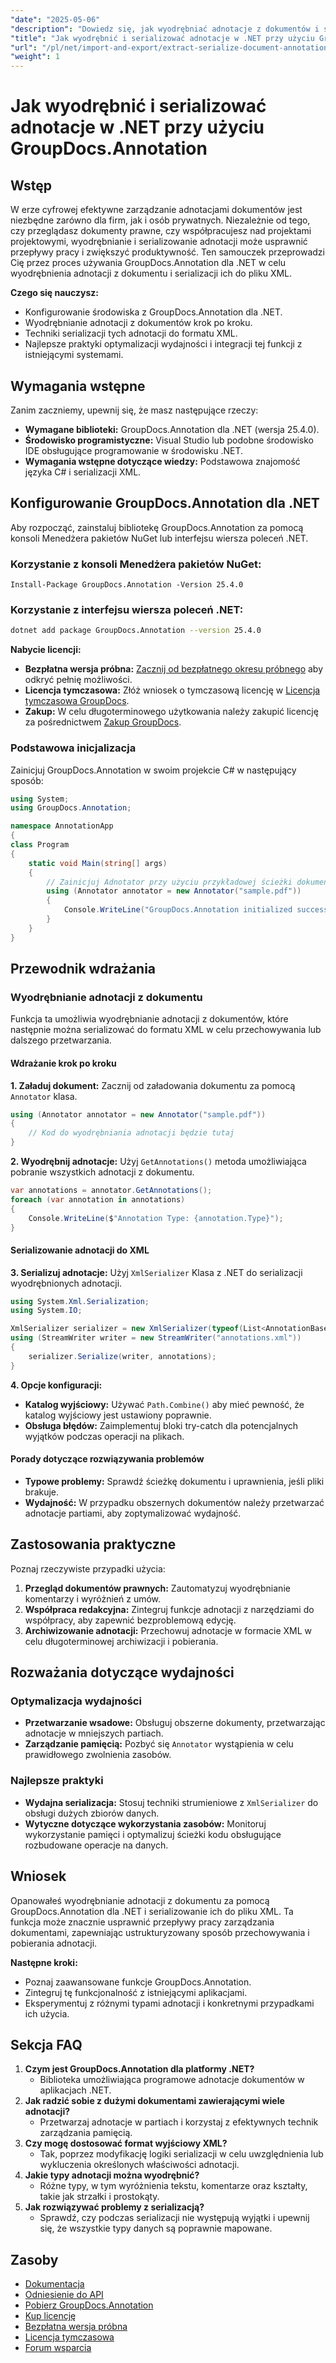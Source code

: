 ```yaml
---
"date": "2025-05-06"
"description": "Dowiedz się, jak wyodrębniać adnotacje z dokumentów i serializować je do formatu XML za pomocą GroupDocs.Annotation dla platformy .NET. Udoskonal swój obieg pracy związany z zarządzaniem dokumentami już dziś!"
"title": "Jak wyodrębnić i serializować adnotacje w .NET przy użyciu GroupDocs.Annotation"
"url": "/pl/net/import-and-export/extract-serialize-document-annotations-groupdocs-net/"
"weight": 1
---
```


# Jak wyodrębnić i serializować adnotacje w .NET przy użyciu GroupDocs.Annotation

## Wstęp
W erze cyfrowej efektywne zarządzanie adnotacjami dokumentów jest niezbędne zarówno dla firm, jak i osób prywatnych. Niezależnie od tego, czy przeglądasz dokumenty prawne, czy współpracujesz nad projektami projektowymi, wyodrębnianie i serializowanie adnotacji może usprawnić przepływy pracy i zwiększyć produktywność. Ten samouczek przeprowadzi Cię przez proces używania GroupDocs.Annotation dla .NET w celu wyodrębnienia adnotacji z dokumentu i serializacji ich do pliku XML.

**Czego się nauczysz:**
- Konfigurowanie środowiska z GroupDocs.Annotation dla .NET.
- Wyodrębnianie adnotacji z dokumentów krok po kroku.
- Techniki serializacji tych adnotacji do formatu XML.
- Najlepsze praktyki optymalizacji wydajności i integracji tej funkcji z istniejącymi systemami.

## Wymagania wstępne
Zanim zaczniemy, upewnij się, że masz następujące rzeczy:
- **Wymagane biblioteki:** GroupDocs.Annotation dla .NET (wersja 25.4.0).
- **Środowisko programistyczne:** Visual Studio lub podobne środowisko IDE obsługujące programowanie w środowisku .NET.
- **Wymagania wstępne dotyczące wiedzy:** Podstawowa znajomość języka C# i serializacji XML.

## Konfigurowanie GroupDocs.Annotation dla .NET
Aby rozpocząć, zainstaluj bibliotekę GroupDocs.Annotation za pomocą konsoli Menedżera pakietów NuGet lub interfejsu wiersza poleceń .NET.

### Korzystanie z konsoli Menedżera pakietów NuGet:
```shell
Install-Package GroupDocs.Annotation -Version 25.4.0
```

### Korzystanie z interfejsu wiersza poleceń .NET:
```bash
dotnet add package GroupDocs.Annotation --version 25.4.0
```

**Nabycie licencji:**
- **Bezpłatna wersja próbna:** [Zacznij od bezpłatnego okresu próbnego](https://releases.groupdocs.com/annotation/net/) aby odkryć pełnię możliwości.
- **Licencja tymczasowa:** Złóż wniosek o tymczasową licencję w [Licencja tymczasowa GroupDocs](https://purchase.groupdocs.com/temporary-license/).
- **Zakup:** W celu długoterminowego użytkowania należy zakupić licencję za pośrednictwem [Zakup GroupDocs](https://purchase.groupdocs.com/buy).

### Podstawowa inicjalizacja
Zainicjuj GroupDocs.Annotation w swoim projekcie C# w następujący sposób:
```csharp
using System;
using GroupDocs.Annotation;

namespace AnnotationApp
{
class Program
{
    static void Main(string[] args)
    {
        // Zainicjuj Adnotator przy użyciu przykładowej ścieżki dokumentu
        using (Annotator annotator = new Annotator("sample.pdf"))
        {
            Console.WriteLine("GroupDocs.Annotation initialized successfully.");
        }
    }
}
```

## Przewodnik wdrażania

### Wyodrębnianie adnotacji z dokumentu
Funkcja ta umożliwia wyodrębnianie adnotacji z dokumentów, które następnie można serializować do formatu XML w celu przechowywania lub dalszego przetwarzania.

#### Wdrażanie krok po kroku
**1. Załaduj dokument:**
Zacznij od załadowania dokumentu za pomocą `Annotator` klasa.
```csharp
using (Annotator annotator = new Annotator("sample.pdf"))
{
    // Kod do wyodrębniania adnotacji będzie tutaj
}
```

**2. Wyodrębnij adnotacje:**
Użyj `GetAnnotations()` metoda umożliwiająca pobranie wszystkich adnotacji z dokumentu.
```csharp
var annotations = annotator.GetAnnotations();
foreach (var annotation in annotations)
{
    Console.WriteLine($"Annotation Type: {annotation.Type}");
}
```

#### Serializowanie adnotacji do XML
**3. Serializuj adnotacje:**
Użyj `XmlSerializer` Klasa z .NET do serializacji wyodrębnionych adnotacji.
```csharp
using System.Xml.Serialization;
using System.IO;

XmlSerializer serializer = new XmlSerializer(typeof(List<AnnotationBase>));
using (StreamWriter writer = new StreamWriter("annotations.xml"))
{
    serializer.Serialize(writer, annotations);
}
```

**4. Opcje konfiguracji:**
- **Katalog wyjściowy:** Używać `Path.Combine()` aby mieć pewność, że katalog wyjściowy jest ustawiony poprawnie.
- **Obsługa błędów:** Zaimplementuj bloki try-catch dla potencjalnych wyjątków podczas operacji na plikach.

#### Porady dotyczące rozwiązywania problemów
- **Typowe problemy:** Sprawdź ścieżkę dokumentu i uprawnienia, jeśli pliki brakuje.
- **Wydajność:** W przypadku obszernych dokumentów należy przetwarzać adnotacje partiami, aby zoptymalizować wydajność.

## Zastosowania praktyczne
Poznaj rzeczywiste przypadki użycia:
1. **Przegląd dokumentów prawnych:** Zautomatyzuj wyodrębnianie komentarzy i wyróżnień z umów.
2. **Współpraca redakcyjna:** Zintegruj funkcje adnotacji z narzędziami do współpracy, aby zapewnić bezproblemową edycję.
3. **Archiwizowanie adnotacji:** Przechowuj adnotacje w formacie XML w celu długoterminowej archiwizacji i pobierania.

## Rozważania dotyczące wydajności
### Optymalizacja wydajności
- **Przetwarzanie wsadowe:** Obsługuj obszerne dokumenty, przetwarzając adnotacje w mniejszych partiach.
- **Zarządzanie pamięcią:** Pozbyć się `Annotator` wystąpienia w celu prawidłowego zwolnienia zasobów.

### Najlepsze praktyki
- **Wydajna serializacja:** Stosuj techniki strumieniowe z `XmlSerializer` do obsługi dużych zbiorów danych.
- **Wytyczne dotyczące wykorzystania zasobów:** Monitoruj wykorzystanie pamięci i optymalizuj ścieżki kodu obsługujące rozbudowane operacje na danych.

## Wniosek
Opanowałeś wyodrębnianie adnotacji z dokumentu za pomocą GroupDocs.Annotation dla .NET i serializowanie ich do pliku XML. Ta funkcja może znacznie usprawnić przepływy pracy zarządzania dokumentami, zapewniając ustrukturyzowany sposób przechowywania i pobierania adnotacji.

**Następne kroki:**
- Poznaj zaawansowane funkcje GroupDocs.Annotation.
- Zintegruj tę funkcjonalność z istniejącymi aplikacjami.
- Eksperymentuj z różnymi typami adnotacji i konkretnymi przypadkami ich użycia.

## Sekcja FAQ
1. **Czym jest GroupDocs.Annotation dla platformy .NET?**
   - Biblioteka umożliwiająca programowe adnotacje dokumentów w aplikacjach .NET.
2. **Jak radzić sobie z dużymi dokumentami zawierającymi wiele adnotacji?**
   - Przetwarzaj adnotacje w partiach i korzystaj z efektywnych technik zarządzania pamięcią.
3. **Czy mogę dostosować format wyjściowy XML?**
   - Tak, poprzez modyfikację logiki serializacji w celu uwzględnienia lub wykluczenia określonych właściwości adnotacji.
4. **Jakie typy adnotacji można wyodrębnić?**
   - Różne typy, w tym wyróżnienia tekstu, komentarze oraz kształty, takie jak strzałki i prostokąty.
5. **Jak rozwiązywać problemy z serializacją?**
   - Sprawdź, czy podczas serializacji nie występują wyjątki i upewnij się, że wszystkie typy danych są poprawnie mapowane.

## Zasoby
- [Dokumentacja](https://docs.groupdocs.com/annotation/net/)
- [Odniesienie do API](https://reference.groupdocs.com/annotation/net/)
- [Pobierz GroupDocs.Annotation](https://releases.groupdocs.com/annotation/net/)
- [Kup licencję](https://purchase.groupdocs.com/buy)
- [Bezpłatna wersja próbna](https://releases.groupdocs.com/annotation/net/)
- [Licencja tymczasowa](https://purchase.groupdocs.com/temporary-license/)
- [Forum wsparcia](https://forum.groupdocs.com/c/annotation/)